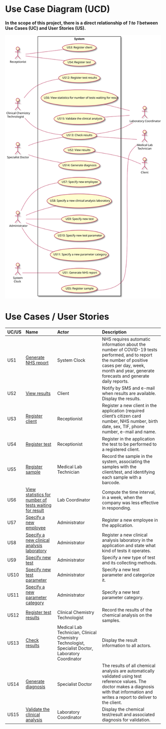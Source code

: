 # Use Case Diagram (UCD)

**In the scope of this project, there is a direct relationship of _1 to 1_ between Use Cases (UC) and User Stories (US).**

![Use Case Diagram](UCD.svg)


# Use Cases / User Stories
| UC/US  | Name | Actor | Description                   
|:----|:------------------------------------------------------------------------|:---|:----|
| US1 | [Generate NHS report](US1/US1.md) | System Clock | NHS requires automatic information about the number of COVID-19 tests performed, and to report the number of positive cases per day, week, month and year, generate forecasts and generate daily reports. |
| US2 | [View results](US2/US2.md) | Client  | Notify by SMS and e-mail when results are available. Display the results. |
| US3 | [Register client](US3/US3.md)| Receptionist | Register a new client in the application (required client’s citizen card number, NHS number, birth date, sex, TIF, phone number, e-mail and name. |
| US4 | [Register test](US4/US4.md)| Receptionist | Register in the application the test to be performed to a registered client. |
| US5 | [Register sample](US5/US5.md)| Medical Lab Technician | Record the sample in the system, associating the samples with the client/test, and identifying each sample with a barcode. |
| US6 | [View statistics for number of tests waiting for result](US6/US6.md) | Lab Coordinator | Compute the time interval, in a week, when the company was less effective in responding. |
| US7 | [Specify a new employee](US7/US7.md) | Administrator | Register a new employee in the application. |
| US8 | [Specify a new clinical analysis laboratory](US8/US8.md) | Administrator | Register a new clinical analysis laboratory in the application and state what kind of tests it operates. |
| US9 | [Specify new test](US9/US9.md) | Administrator | Specify a new type of test and its collecting methods. |
| US10 | [Specify new test parameter](US10/US10.md) | Administrator | Specify a new test parameter and categorize it. |
| US11 | [Specify a new parameter category](US11/US11.md) | Administrator | Specify a new test parameter category. |
| US12 | [Register test results](US12/US12.md)| Clinical Chemistry Technologist | Record the results of the chemical analysis on the samples. |
| US13 | [Check results](US13/US13.md) | Medical Lab Technician, Clinical Chemistry Technologist, Specialist Doctor, Laboratory Coordinator | Display the result information to all actors. |
| US14 | [Generate diagnosis](US14/US14.md) | Specialist Doctor | The results of all chemical analysis are automatically validated using test reference values. The doctor makes a diagnosis with that information and writes a report to deliver to the client. |
| US15 | [Validate the clinical analysis](US15/US15.md) | Laboratory Coordinator | Display the chemical test/result and associated diagnosis for validation. |
